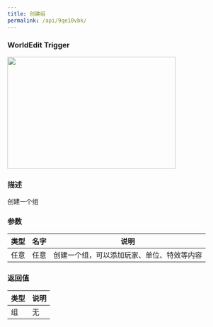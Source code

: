 ```yaml
---
title: 创建组
permalink: /api/9qe10vbk/
---
```

### **WorldEdit Trigger**

<img src="/img/创建组.png" width=380 height=253>

### **描述**
创建一个组

### **参数**
| 类型 | 名字 | 说明                 |
| ---- | ---- | -------------------- |
| 任意 | 任意 | 创建一个组，可以添加玩家、单位、特效等内容 |


### **返回值**
| 类型 | 说明 |
| ---- | ---- |
| 组   | 无   |